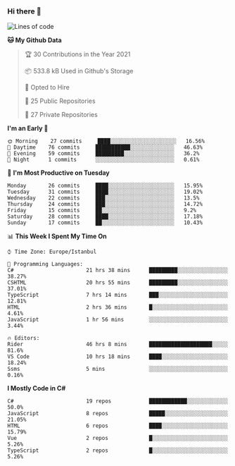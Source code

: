 ### Hi there 👋

<!--START_SECTION:waka-->
![Lines of code](https://img.shields.io/badge/From%20Hello%20World%20I%27ve%20Written-5.5%20million%20lines%20of%20code-blue)

**🐱 My Github Data** 

> 🏆 30 Contributions in the Year 2021
 > 
> 📦 533.8 kB Used in Github's Storage 
 > 
> 💼 Opted to Hire
 > 
> 📜 25 Public Repositories 
 > 
> 🔑 27 Private Repositories  
 > 
**I'm an Early 🐤** 

```text
🌞 Morning    27 commits     ████░░░░░░░░░░░░░░░░░░░░░   16.56% 
🌆 Daytime    76 commits     ███████████░░░░░░░░░░░░░░   46.63% 
🌃 Evening    59 commits     █████████░░░░░░░░░░░░░░░░   36.2% 
🌙 Night      1 commits      ░░░░░░░░░░░░░░░░░░░░░░░░░   0.61%

```
📅 **I'm Most Productive on Tuesday** 

```text
Monday       26 commits     ████░░░░░░░░░░░░░░░░░░░░░   15.95% 
Tuesday      31 commits     ████░░░░░░░░░░░░░░░░░░░░░   19.02% 
Wednesday    22 commits     ███░░░░░░░░░░░░░░░░░░░░░░   13.5% 
Thursday     24 commits     ███░░░░░░░░░░░░░░░░░░░░░░   14.72% 
Friday       15 commits     ██░░░░░░░░░░░░░░░░░░░░░░░   9.2% 
Saturday     28 commits     ████░░░░░░░░░░░░░░░░░░░░░   17.18% 
Sunday       17 commits     ██░░░░░░░░░░░░░░░░░░░░░░░   10.43%

```


📊 **This Week I Spent My Time On** 

```text
⌚︎ Time Zone: Europe/Istanbul

💬 Programming Languages: 
C#                       21 hrs 38 mins      █████████░░░░░░░░░░░░░░░░   38.27% 
CSHTML                   20 hrs 55 mins      █████████░░░░░░░░░░░░░░░░   37.01% 
TypeScript               7 hrs 14 mins       ███░░░░░░░░░░░░░░░░░░░░░░   12.81% 
HTML                     2 hrs 36 mins       █░░░░░░░░░░░░░░░░░░░░░░░░   4.61% 
JavaScript               1 hr 56 mins        ░░░░░░░░░░░░░░░░░░░░░░░░░   3.44%

🔥 Editors: 
Rider                    46 hrs 8 mins       ████████████████████░░░░░   81.6% 
VS Code                  10 hrs 18 mins      ████░░░░░░░░░░░░░░░░░░░░░   18.24% 
Ssms                     5 mins              ░░░░░░░░░░░░░░░░░░░░░░░░░   0.16%

```

**I Mostly Code in C#** 

```text
C#                       19 repos            ████████████░░░░░░░░░░░░░   50.0% 
JavaScript               8 repos             █████░░░░░░░░░░░░░░░░░░░░   21.05% 
HTML                     6 repos             ████░░░░░░░░░░░░░░░░░░░░░   15.79% 
Vue                      2 repos             █░░░░░░░░░░░░░░░░░░░░░░░░   5.26% 
TypeScript               2 repos             █░░░░░░░░░░░░░░░░░░░░░░░░   5.26%

```



<!--END_SECTION:waka-->

<!--
**ebubekirdinc/ebubekirdinc** is a ✨ _special_ ✨ repository because its `README.md` (this file) appears on your GitHub profile.

Here are some ideas to get you started:

- 🔭 I’m currently working on ...
- 🌱 I’m currently learning ...
- 👯 I’m looking to collaborate on ...
- 🤔 I’m looking for help with ...
- 💬 Ask me about ...
- 📫 How to reach me: ...
- 😄 Pronouns: ...
- ⚡ Fun fact: ...
-->
